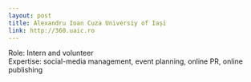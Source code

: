 ```yaml
---
layout: post
title: Alexandru Ioan Cuza Universiy of Iași
link: http://360.uaic.ro
---
```


Role: Intern and volunteer <br />
Expertise: social-media management, event planning, online PR, online publishing
